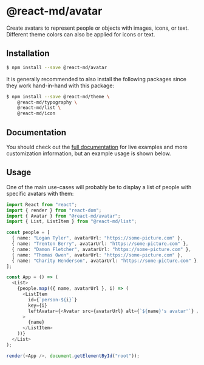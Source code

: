 # @react-md/avatar

Create avatars to represent people or objects with images, icons, or text.
Different theme colors can also be applied for icons or text.

## Installation

```sh
$ npm install --save @react-md/avatar
```

It is generally recommended to also install the following packages since they
work hand-in-hand with this package:

```sh
$ npm install --save @react-md/theme \
    @react-md/typography \
    @react-md/list \
    @react-md/icon
```

<!-- DOCS_REMOVE -->

## Documentation

You should check out the
[full documentation](https://react-md.dev/packages/avatar) for live examples and
more customization information, but an example usage is shown below.

<!-- DOCS_REMOVE_END -->

<!-- INCLUDING_STYLES -->

## Usage

One of the main use-cases will probably be to display a list of people with
specific avatars with them:

```ts
import React from "react";
import { render } from "react-dom";
import { Avatar } from "@react-md/avatar";
import { List, ListItem } from "@react-md/list";

const people = [
  { name: "Logan Tyler", avatarUrl: "https://some-picture.com" },
  { name: "Trenton Berry", avatarUrl: "https://some-picture.com" },
  { name: "Damon Fletcher", avatarUrl: "https://some-picture.com" },
  { name: "Thomas Owen", avatarUrl: "https://some-picture.com" },
  { name: "Charity Henderson", avatarUrl: "https://some-picture.com" },
];

const App = () => (
  <List>
    {people.map(({ name, avatarUrl }, i) => (
      <ListItem
        id={`person-${i}`}
        key={i}
        leftAvatar={<Avatar src={avatarUrl} alt={`${name}'s avatar'`} />}
      >
        {name}
      </ListItem>
    ))}
  </List>
);

render(<App />, document.getElementById("root"));
```
